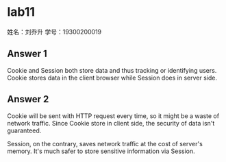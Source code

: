 # lab11

姓名：刘乔升
学号：19300200019

## Answer 1

Cookie and Session both store data and thus tracking or identifying users. Cookie stores data in the client browser while Session does in server side.

## Answer 2

Cookie will be sent with HTTP request every time, so it might be a waste of network traffic. Since Cookie store in client side, the security of data isn't guaranteed.

Session, on the contrary, saves network traffic at the cost of server's memory. It's much safer to store sensitive information via Session.